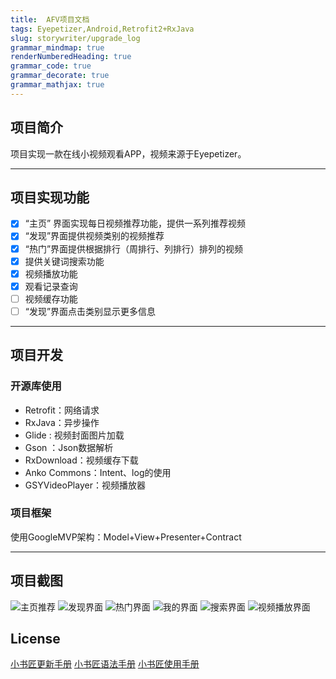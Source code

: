 ```yaml
---
title:  AFV项目文档
tags: Eyepetizer,Android,Retrofit2+RxJava
slug: storywriter/upgrade_log
grammar_mindmap: true
renderNumberedHeading: true
grammar_code: true
grammar_decorate: true
grammar_mathjax: true
---
```




## 项目简介
   项目实现一款在线小视频观看APP，视频来源于Eyepetizer。

___

## 项目实现功能

- [x] “主页” 界面实现每日视频推荐功能，提供一系列推荐视频
- [x] “发现”界面提供视频类别的视频推荐
- [x] “热门”界面提供根据排行（周排行、列排行）排列的视频
- [x] 提供关键词搜索功能
- [x] 视频播放功能
- [x] 观看记录查询
- [ ] 视频缓存功能
- [ ] “发现”界面点击类别显示更多信息

___



## 项目开发

### 开源库使用

 - Retrofit：网络请求
 - RxJava：异步操作
 - Glide : 视频封面图片加载
 - Gson ：Json数据解析
 - RxDownload：视频缓存下载
 - Anko Commons：Intent、log的使用
 - GSYVideoPlayer：视频播放器

### 项目框架

使用GoogleMVP架构：Model+View+Presenter+Contract

___


## 项目截图
![主页推荐](./images/Screenshot_2019-12-26-14-21-47-37_1.png)
![发现界面](./images/Screenshot_2019-12-26-14-21-50-01.png)
![热门界面](./images/Screenshot_2019-12-26-14-21-53-08.png)
![我的界面](./images/Screenshot_2019-12-26-14-21-55-45.png)
![搜索界面](./images/Screenshot_2019-12-26-14-22-00-92.png)
![视频播放界面](./images/Screenshot_2019-12-26-14-22-09-95.png)

## License

[小书匠更新手册](storywriter/upgrade_log)
[小书匠语法手册](storywriter/grammar)
[小书匠使用手册](storywriter/tutorial)
